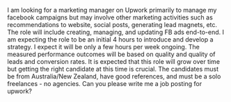 I am looking for a marketing manager on Upwork primarily to manage my facebook campaigns but may involve other marketing activities such as recommendations to website, social posts, generating lead magnets, etc. The role will include creating, managing, and updating FB ads end-to-end. I am expecting the role to be an initial 4 hours to introduce and develop a strategy. I expect it will be only a few hours per week ongoing. The measured performance outcomes will be based on quality and quality of leads and conversion rates. It is expected that this role will grow over time but getting the right candidate at this time is crucial. The candidates must be from Australia/New Zealand, have good references, and must be a solo freelances - no agencies. Can you please write me a job posting for upwork?